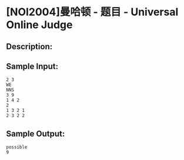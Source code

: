 # [NOI2004]曼哈顿 - 题目 - Universal Online Judge

## Description: 




## Sample Input: 
```
2 3
WE
NNS
3 9
1 4 2
2
1 3 2 1
2 3 2 2
```

## Sample Output: 
```
possible
9
```
